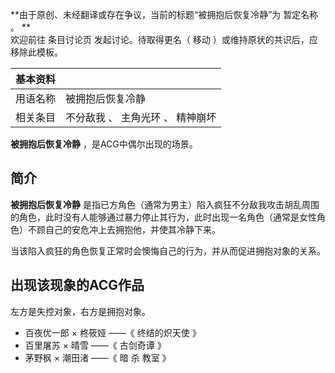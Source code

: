 **由于原创、未经翻译或存在争议，当前的标题“被拥抱后恢复冷静”为 暂定名称  。 **  
欢迎前往  条目讨论页  发起讨论。待取得更名（  移动  ）或维持原状的共识后，应移除此模板。

|  **基本资料**  ||
|---|---|
|用语名称  |  被拥抱后恢复冷静   |
|相关条目  |  不分敌我  、  主角光环  、  精神崩坏   |
  
**被拥抱后恢复冷静** ，是ACG中偶尔出现的场景。

##  简介

**被拥抱后恢复冷静**
是指已方角色（通常为男主）陷入疯狂不分敌我攻击胡乱周围的角色，此时没有人能够通过暴力停止其行为，此时出现一名角色（通常是女性角色）不顾自己的安危冲上去拥抱他，并使其冷静下来。

当该陷入疯狂的角色恢复正常时会懊悔自己的行为，并从而促进拥抱对象的关系。

##  出现该现象的ACG作品

左方是失控对象，右方是拥抱对象。

  * 百夜优一郎  ×  柊筱娅  ——《  终结的炽天使  》 
  * 百里屠苏  ×  晴雪  ——《  古剑奇谭  》 
  * 茅野枫  ×  潮田渚  ——《  暗  杀  教室  》 

